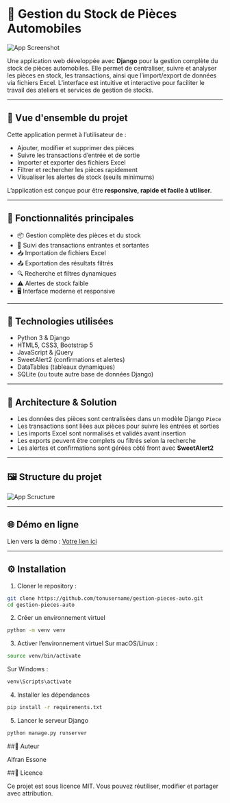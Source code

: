 # 🚗 Gestion du Stock de Pièces Automobiles

![App Screenshot](lien_vers_screenshot.png)

Une application web développée avec **Django** pour la gestion complète du stock de pièces automobiles. Elle permet de centraliser, suivre et analyser les pièces en stock, les transactions, ainsi que l’import/export de données via fichiers Excel. L’interface est intuitive et interactive pour faciliter le travail des ateliers et services de gestion de stocks.

---

## 🔎 Vue d'ensemble du projet

Cette application permet à l’utilisateur de :  

- Ajouter, modifier et supprimer des pièces
- Suivre les transactions d’entrée et de sortie
- Importer et exporter des fichiers Excel
- Filtrer et rechercher les pièces rapidement
- Visualiser les alertes de stock (seuils minimums)

L’application est conçue pour être **responsive, rapide et facile à utiliser**.

---

## 🚀 Fonctionnalités principales

- 📦 Gestion complète des pièces et du stock  
- 🔄 Suivi des transactions entrantes et sortantes  
- 📥 Importation de fichiers Excel  
- 📤 Exportation des résultats filtrés  
- 🔍 Recherche et filtres dynamiques  
- ⚠️ Alertes de stock faible  
- 🖥️ Interface moderne et responsive  

---

## 🧰 Technologies utilisées

- Python 3 & Django  
- HTML5, CSS3, Bootstrap 5  
- JavaScript & jQuery  
- SweetAlert2 (confirmations et alertes)  
- DataTables (tableaux dynamiques)  
- SQLite (ou toute autre base de données Django)

---

## 🧠 Architecture & Solution

- Les données des pièces sont centralisées dans un modèle Django `Piece`  
- Les transactions sont liées aux pièces pour suivre les entrées et sorties  
- Les imports Excel sont normalisés et validés avant insertion  
- Les exports peuvent être complets ou filtrés selon la recherche  
- Les alertes et confirmations sont gérées côté front avec **SweetAlert2**  

---

## 🖼️ Structure du projet
![App Scructure](lien_vers_screenshot.png)


---

## 🌐 Démo en ligne

Lien vers la démo : [Votre lien ici](#)

---

## ⚙️ Installation

1. Cloner le repository :  
```bash
git clone https://github.com/tonusername/gestion-pieces-auto.git
cd gestion-pieces-auto
```

2. Créer un environnement virtuel
```bash
python -m venv venv
```

3. Activer l’environnement virtuel
Sur macOS/Linux :
```bash
source venv/bin/activate
```

Sur Windows :
```bash
venv\Scripts\activate
```

4. Installer les dépendances
```bash
pip install -r requirements.txt
```

5. Lancer le serveur Django
```bash
python manage.py runserver
```

##👤 Auteur

Alfran Essone


##📄 Licence

Ce projet est sous licence MIT. Vous pouvez réutiliser, modifier et partager avec attribution.
